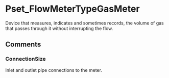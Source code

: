 # Pset_FlowMeterTypeGasMeter

Device that measures, indicates and sometimes records, the volume of gas that passes through it without interrupting the flow.
<!-- end of short definition -->

## Comments

### ConnectionSize

Inlet and outlet pipe connections to the meter.

